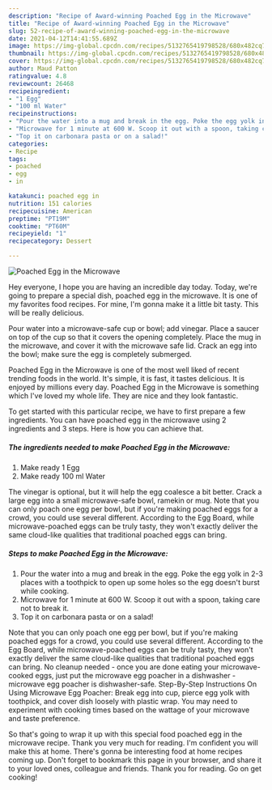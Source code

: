 ```yaml
---
description: "Recipe of Award-winning Poached Egg in the Microwave"
title: "Recipe of Award-winning Poached Egg in the Microwave"
slug: 52-recipe-of-award-winning-poached-egg-in-the-microwave
date: 2021-04-12T14:41:55.689Z
image: https://img-global.cpcdn.com/recipes/5132765419798528/680x482cq70/poached-egg-in-the-microwave-recipe-main-photo.jpg
thumbnail: https://img-global.cpcdn.com/recipes/5132765419798528/680x482cq70/poached-egg-in-the-microwave-recipe-main-photo.jpg
cover: https://img-global.cpcdn.com/recipes/5132765419798528/680x482cq70/poached-egg-in-the-microwave-recipe-main-photo.jpg
author: Maud Patton
ratingvalue: 4.8
reviewcount: 26468
recipeingredient:
- "1 Egg"
- "100 ml Water"
recipeinstructions:
- "Pour the water into a mug and break in the egg. Poke the egg yolk in 2-3 places with a toothpick to open up some holes so the egg doesn&#39;t burst while cooking."
- "Microwave for 1 minute at 600 W. Scoop it out with a spoon, taking care not to break it."
- "Top it on carbonara pasta or on a salad!"
categories:
- Recipe
tags:
- poached
- egg
- in

katakunci: poached egg in 
nutrition: 151 calories
recipecuisine: American
preptime: "PT19M"
cooktime: "PT60M"
recipeyield: "1"
recipecategory: Dessert

---
```



![Poached Egg in the Microwave](https://img-global.cpcdn.com/recipes/5132765419798528/680x482cq70/poached-egg-in-the-microwave-recipe-main-photo.jpg)

Hey everyone, I hope you are having an incredible day today. Today, we're going to prepare a special dish, poached egg in the microwave. It is one of my favorites food recipes. For mine, I'm gonna make it a little bit tasty. This will be really delicious.

Pour water into a microwave-safe cup or bowl; add vinegar. Place a saucer on top of the cup so that it covers the opening completely. Place the mug in the microwave, and cover it with the microwave safe lid. Crack an egg into the bowl; make sure the egg is completely submerged.

Poached Egg in the Microwave is one of the most well liked of recent trending foods in the world. It's simple, it is fast, it tastes delicious. It is enjoyed by millions every day. Poached Egg in the Microwave is something which I've loved my whole life. They are nice and they look fantastic.


To get started with this particular recipe, we have to first prepare a few ingredients. You can have poached egg in the microwave using 2 ingredients and 3 steps. Here is how you can achieve that.

<!--inarticleads1-->

##### The ingredients needed to make Poached Egg in the Microwave:

1. Make ready 1 Egg
1. Make ready 100 ml Water


The vinegar is optional, but it will help the egg coalesce a bit better. Crack a large egg into a small microwave-safe bowl, ramekin or mug. Note that you can only poach one egg per bowl, but if you&#39;re making poached eggs for a crowd, you could use several different. According to the Egg Board, while microwave-poached eggs can be truly tasty, they won&#39;t exactly deliver the same cloud-like qualities that traditional poached eggs can bring. 

<!--inarticleads2-->

##### Steps to make Poached Egg in the Microwave:

1. Pour the water into a mug and break in the egg. Poke the egg yolk in 2-3 places with a toothpick to open up some holes so the egg doesn&#39;t burst while cooking.
1. Microwave for 1 minute at 600 W. Scoop it out with a spoon, taking care not to break it.
1. Top it on carbonara pasta or on a salad!


Note that you can only poach one egg per bowl, but if you&#39;re making poached eggs for a crowd, you could use several different. According to the Egg Board, while microwave-poached eggs can be truly tasty, they won&#39;t exactly deliver the same cloud-like qualities that traditional poached eggs can bring. No cleanup needed - once you are done eating your microwave-cooked eggs, just put the microwave egg poacher in a dishwasher - microwave egg poacher is dishwasher-safe. Step-By-Step Instructions On Using Microwave Egg Poacher: Break egg into cup, pierce egg yolk with toothpick, and cover dish loosely with plastic wrap. You may need to experiment with cooking times based on the wattage of your microwave and taste preference. 

So that's going to wrap it up with this special food poached egg in the microwave recipe. Thank you very much for reading. I'm confident you will make this at home. There's gonna be interesting food at home recipes coming up. Don't forget to bookmark this page in your browser, and share it to your loved ones, colleague and friends. Thank you for reading. Go on get cooking!
